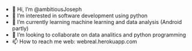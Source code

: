 - 👋 Hi, I’m @ambitiousJoseph
- 👀 I’m interested in software development using python
- 🌱 I’m currently learning machine learning and data analysis (Android partly)
- 💞️ I’m looking to collaborate on data analitics and python programming
- 📫 How to reach me web: webreal.herokuapp.com

<!---
ambitiousJoseph/ambitiousJoseph is a ✨ special ✨ repository because its `README.md` (this file) appears on your GitHub profile.
You can click the Preview link to take a look at your changes.
--->
